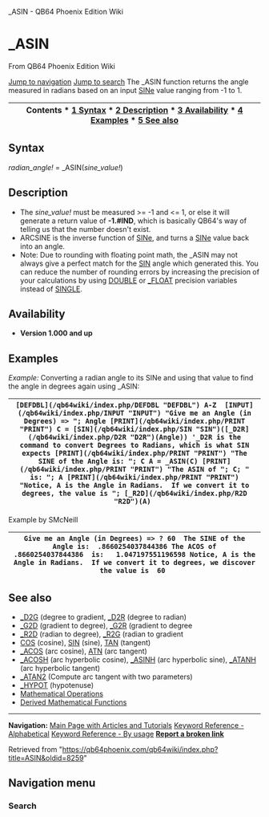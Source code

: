 


\_ASIN - QB64 Phoenix Edition Wiki








# \_ASIN



From QB64 Phoenix Edition Wiki



[Jump to navigation](#mw-head)
[Jump to search](#searchInput)
The \_ASIN function returns the angle measured in radians based on an input [SINe](/qb64wiki/index.php/SIN "SIN") value ranging from -1 to 1.


  






| Contents * [1 Syntax](#Syntax) * [2 Description](#Description) * [3 Availability](#Availability) * [4 Examples](#Examples) * [5 See also](#See_also) |
| --- |


## Syntax


*radian\_angle!* = \_ASIN(*sine\_value!*)
  




## Description


* The *sine\_value!* must be measured >= -1 and <= 1, or else it will generate a return value of **-1.#IND**, which is basically QB64's way of telling us that the number doesn't exist.
* ARCSINE is the inverse function of [SINe](/qb64wiki/index.php/SIN "SIN"), and turns a [SINe](/qb64wiki/index.php/SIN "SIN") value back into an angle.
* Note: Due to rounding with floating point math, the \_ASIN may not always give a perfect match for the [SIN](/qb64wiki/index.php/SIN "SIN") angle which generated this. You can reduce the number of rounding errors by increasing the precision of your calculations by using [DOUBLE](/qb64wiki/index.php/DOUBLE "DOUBLE") or [\_FLOAT](/qb64wiki/index.php/FLOAT "FLOAT") precision variables instead of [SINGLE](/qb64wiki/index.php/SINGLE "SINGLE").


  




## Availability


* **Version 1.000 and up**


  




## Examples


*Example:* Converting a radian angle to its SINe and using that value to find the angle in degrees again using \_ASIN:





| ``` [DEFDBL](/qb64wiki/index.php/DEFDBL "DEFDBL") A-Z  [INPUT](/qb64wiki/index.php/INPUT "INPUT") "Give me an Angle (in Degrees) => "; Angle [PRINT](/qb64wiki/index.php/PRINT "PRINT") C = [SIN](/qb64wiki/index.php/SIN "SIN")([_D2R](/qb64wiki/index.php/D2R "D2R")(Angle)) '_D2R is the command to convert Degrees to Radians, which is what SIN expects [PRINT](/qb64wiki/index.php/PRINT "PRINT") "The SINE of the Angle is: "; C A = _ASIN(C) [PRINT](/qb64wiki/index.php/PRINT "PRINT") "The ASIN of "; C; " is: "; A [PRINT](/qb64wiki/index.php/PRINT "PRINT") "Notice, A is the Angle in Radians.  If we convert it to degrees, the value is "; [_R2D](/qb64wiki/index.php/R2D "R2D")(A)  ``` |
| --- |


Example by SMcNeill


| ``` Give me an Angle (in Degrees) => ? 60  The SINE of the Angle is:  .8660254037844386 The ACOS of   .8660254037844386  is:   1.047197551196598 Notice, A is the Angle in Radians.  If we convert it to degrees, we discover the value is  60  ``` |
| --- |


  




## See also


* [\_D2G](/qb64wiki/index.php/D2G "D2G") (degree to gradient, [\_D2R](/qb64wiki/index.php/D2R "D2R") (degree to radian)
* [\_G2D](/qb64wiki/index.php/G2D "G2D") (gradient to degree), [\_G2R](/qb64wiki/index.php/G2R "G2R") (gradient to degree
* [\_R2D](/qb64wiki/index.php/R2D "R2D") (radian to degree), [\_R2G](/qb64wiki/index.php/R2G "R2G") (radian to gradient
* [COS](/qb64wiki/index.php/COS "COS") (cosine), [SIN](/qb64wiki/index.php/SIN "SIN") (sine), [TAN](/qb64wiki/index.php/TAN "TAN") (tangent)
* [\_ACOS](/qb64wiki/index.php/ACOS "ACOS") (arc cosine), [ATN](/qb64wiki/index.php/ATN "ATN") (arc tangent)
* [\_ACOSH](/qb64wiki/index.php/ACOSH "ACOSH") (arc hyperbolic cosine), [\_ASINH](/qb64wiki/index.php/ASINH "ASINH") (arc hyperbolic sine), [\_ATANH](/qb64wiki/index.php/ATANH "ATANH") (arc hyperbolic tangent)
* [\_ATAN2](/qb64wiki/index.php/ATAN2 "ATAN2") (Compute arc tangent with two parameters)
* [\_HYPOT](/qb64wiki/index.php/HYPOT "HYPOT") (hypotenuse)
* [Mathematical Operations](/qb64wiki/index.php/Mathematical_Operations "Mathematical Operations")
* [Derived Mathematical Functions](/qb64wiki/index.php/Mathematical_Operations#Derived_Mathematical_Functions "Mathematical Operations")


  






---


**Navigation:**
[Main Page with Articles and Tutorials](/qb64wiki/index.php/Main_Page "Main Page")
[Keyword Reference - Alphabetical](/qb64wiki/index.php/Keyword_Reference_-_Alphabetical "Keyword Reference - Alphabetical")
[Keyword Reference - By usage](/qb64wiki/index.php/Keyword_Reference_-_By_usage "Keyword Reference - By usage")
**[Report a broken link](https://qb64phoenix.com/forum/showthread.php?tid=2800)**  





Retrieved from "<https://qb64phoenix.com/qb64wiki/index.php?title=ASIN&oldid=8259>"




## Navigation menu








### Search





















